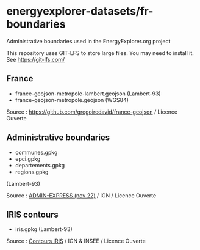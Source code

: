 # energyexplorer-datasets/fr-boundaries
Administrative boundaries used in the EnergyExplorer.org project

This repository uses GIT-LFS to store large files. You may need to install it. See https://git-lfs.com/


## France

- france-geojson-metropole-lambert.geojson (Lambert-93)
- france-geojson-metropole.geojson (WGS84)

Source : https://github.com/gregoiredavid/france-geojson / Licence Ouverte

## Administrative boundaries

- communes.gpkg
- epci.gpkg
- departements.gpkg
- regions.gpkg

(Lambert-93)

Source : [ADMIN-EXPRESS (nov 22)](https://geoservices.ign.fr/adminexpress) / IGN / Licence Ouverte

## IRIS contours
 
- iris.gpkg (Lambert-93)

Source : [Contours IRIS](https://geoservices.ign.fr/contoursiris) / IGN & INSEE / Licence Ouverte

